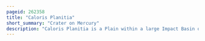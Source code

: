 ```yaml
---
pageid: 262358
title: "Caloris Planitia"
short_summary: "Crater on Mercury"
description: "Caloris Planitia is a Plain within a large Impact Basin on Mercury, informally named Caloris, about 1,550 Km in Diameter. It is one of the largest impact basins in the Solar System. Calor is latin for Heat and the Basin is so named because the Sun is almost overhead every second Mercury Passes Perihelion. The Crater discovered in 1974 is surrounded by Caloris Montes a Ring of Mountains around 2 Km high."
---
```


